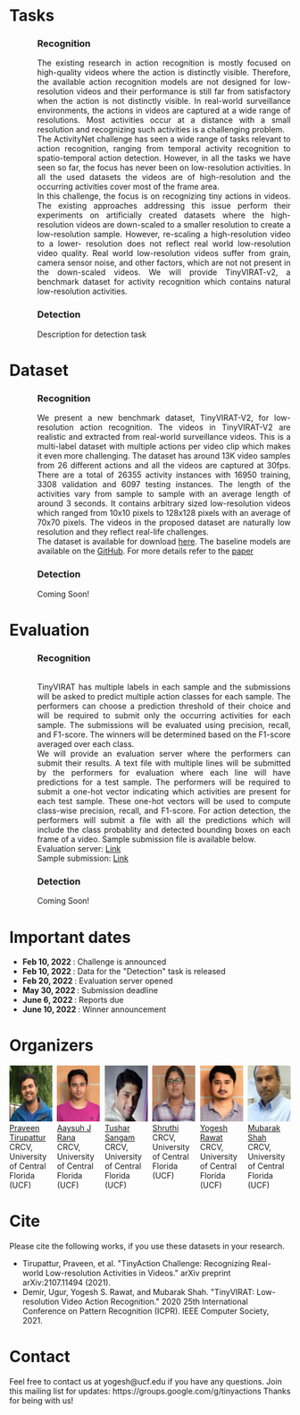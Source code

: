 

# Tasks


<div style="text-align: justify; margin-left: 50px;">
  <h3> Recognition </h3> 
  The existing research in action recognition is mostly focused on high-quality videos where the action is distinctly visible. Therefore, the available action recognition models are not designed for low-resolution videos and their performance is still far from satisfactory when the action is not distinctly visible. In real-world surveillance environments, the actions in videos are captured at a wide range of resolutions. Most activities occur at a distance with a small resolution and recognizing such activities is a challenging problem.
  <br>
  The ActivityNet challenge has seen a wide range of tasks relevant to action recognition, ranging from temporal activity recognition to spatio-temporal action detection. However, in all the tasks we have seen so far, the focus has never been on low-resolution activities. In all the used datasets the videos are of high-resolution and the occurring activities cover most of the frame area.
  <br>
  In this challenge, the focus is on recognizing tiny actions in videos. The existing approaches addressing this issue perform their experiments on artificially created datasets where the high-resolution videos are down-scaled to a smaller resolution to create a low-resolution sample. However, re-scaling a high-resolution video to a lower- resolution does not reflect real world low-resolution video quality. Real world low-resolution videos suffer from grain, camera sensor noise, and other factors, which are not not present in the down-scaled videos. We will provide TinyVIRAT-v2, a benchmark dataset for activity recognition which contains natural low-resolution activities.
</div>

 
<div style="text-align: justify; margin-left: 50px;">
  <h3> Detection </h3>
  Description for detection task

</div>

# Dataset


<div style="text-align: justify; margin-left: 50px;">
  <h3> Recognition </h3>
  We present a new benchmark dataset, TinyVIRAT-V2, for low-resolution action recognition. The videos in TinyVIRAT-V2 are realistic and extracted from real-world surveillance videos. This is a multi-label dataset with multiple actions per video clip which makes it even more challenging. The dataset has around 13K video samples from 26 different actions and all the videos are captured at 30fps. There are a total of 26355 activity instances with 16950 training, 3308 validation and 6097 testing instances. The length of the activities vary from sample to sample with an average length of around 3 seconds. It contains arbitrary sized low-resolution videos which ranged from 10x10 pixels to 128x128 pixels with an average of 70x70 pixels. The videos in the proposed dataset are naturally low resolution and they reflect real-life challenges.
  <br>
  The dataset is available for download <a href="https://www.crcv.ucf.edu/tiny-actions-challenge-cvpr2021/data/TinyVIRAT-v2.zip"> here</a>. The baseline models are available on the <a href="https://github.com/aayushjr/tinyAction"> GitHub</a>. For more details refer to the <a href="https://arxiv.org/pdf/2107.11494.pdf"> paper</a>       
</div>


<div style="text-align: justify; margin-left: 50px;">
  <h3> Detection </h3>
  Coming Soon!     
</div>
  
# Evaluation


<div style="text-align: justify; margin-left: 50px;">
  <h3> Recognition </h3>
  <br>
  TinyVIRAT has multiple labels in each sample and the submissions will be asked to predict multiple action classes for each sample. The performers can choose a prediction threshold of their choice and will be required to submit only the occurring activities for each sample. The submissions will be evaluated using precision, recall, and F1-score. The winners will be determined based on the F1-score averaged over each class.
  <br>
  We will provide an evaluation server where the performers can submit their results. A text file with multiple lines will be submitted by the performers for evaluation where each line will have predictions for a test sample. The performers will be required to submit a one-hot vector indicating which activities are present for each test sample. These one-hot vectors will be used to compute class-wise precision, recall, and F1-score. For action detection, the performers will submit a file with all the predictions which will include the class probablity and detected bounding boxes on each frame of a video. Sample submission file is available below.
  <br>  
  Evaluation server: <a href="https://competitions.codalab.org/competitions/31843"> Link </a>
  <br>  
  Sample submission: <a href="https://www.crcv.ucf.edu/tiny-actions-challenge-cvpr2021/data/submission_sample.zip"> Link </a>
  </div>


<div style="text-align: justify; margin-left: 50px;">
  <h3> Detection </h3>
  Coming Soon!
</div>

# Important dates
- <strong> Feb 10, 2022 </strong>: Challenge is announced
- <strong> Feb 10, 2022 </strong>: Data for the "Detection" task is released
- <strong> Feb 20, 2022 </strong>: Evaluation server opened
- <strong> May 30, 2022 </strong>: Submission deadline
- <strong> June 6, 2022 </strong>: Reports due
- <strong> June 10, 2022 </strong>: Winner announcement 

# Organizers
<div style="display: flex">
  <div style="width:22.5%">
    <a href="https://www.linkedin.com/in/praveen-tirupattur-2044ba51/">
    <img alt="Praveen" src="pics/praveen.jpg">
    </a><br>
    <a href="https://www.linkedin.com/in/praveen-tirupattur-2044ba51/">Praveen Tirupattur</a><br>
    CRCV, University of Central Florida (UCF)
  </div>
  
  <div style="width:2.5%">
  </div>
   
  <div style="width:22.5%">
    <a href="">
    <img alt="Aayush" src="pics/aayush.jpg">
    </a><br>
    <a href="">Aaysuh J Rana</a><br>
    CRCV, University of Central Florida (UCF)
  </div>
  
  <div style="width:2.5%">
  </div>
   
  <div style="width:22.5%">
    <a href="">
    <img alt="tushar" src="pics/tushar.jpg">
    </a><br>
  <a href="">Tushar Sangam</a><br>
    CRCV, University of Central Florida (UCF)
  </div>
  
  <div style="width:2.5%">
  </div>  

  <div style="width:22.5%">
    <a href="">
    <img alt="Shruthi" src="pics/shruti.jpg">
    </a><br>
    <a href="">Shruthi</a><br>
    CRCV, University of Central Florida (UCF)
  </div>
  
  <div style="width:2.5%">
  </div>
   
  <div style="width:22.5%">
    <a href="https://www.crcv.ucf.edu/person/rawat/">
    <img alt="Yogesh Rawat" src="pics/yogesh.jpg">
    </a><br>
  <a href="https://www.crcv.ucf.edu/person/rawat/">Yogesh Rawat</a><br>
    CRCV, University of Central Florida (UCF)
  </div>
  
  <div style="width:2.5%">
  </div> 
   
  <div style="width:22.5%">
    <a href="https://www.crcv.ucf.edu/person/mubarak-shah">
    <img alt="Mubarak Shah" src="pics/mubarak.jpg">
    </a><br>
  <a href="https://www.crcv.ucf.edu/person/mubarak-shah">Mubarak Shah</a><br>
    CRCV, University of Central Florida (UCF)
  </div>
  
</div>


# Cite
<div>
  Please cite the following works, if you use these datasets in your research.
  <ul>
    <li> Tirupattur, Praveen, et al. "TinyAction Challenge: Recognizing Real-world Low-resolution Activities in Videos." arXiv preprint arXiv:2107.11494 (2021).       </li>
    <li> Demir, Ugur, Yogesh S. Rawat, and Mubarak Shah. "TinyVIRAT: Low-resolution Video Action Recognition." 2020 25th International Conference on Pattern Recognition (ICPR). IEEE Computer Society, 2021. </li>
  </ul>
</div>

# Contact
<div>
Feel free to contact us at yogesh@ucf.edu if you have any questions.
Join this mailing list for updates: https://groups.google.com/g/tinyactions
Thanks for being with us!
</div>



